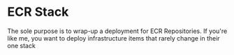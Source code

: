 # ECR Stack

The sole purpose is to wrap-up a deployment for ECR Repositories.  If you're like me, you want to deploy infrastructure items that rarely change in their one stack